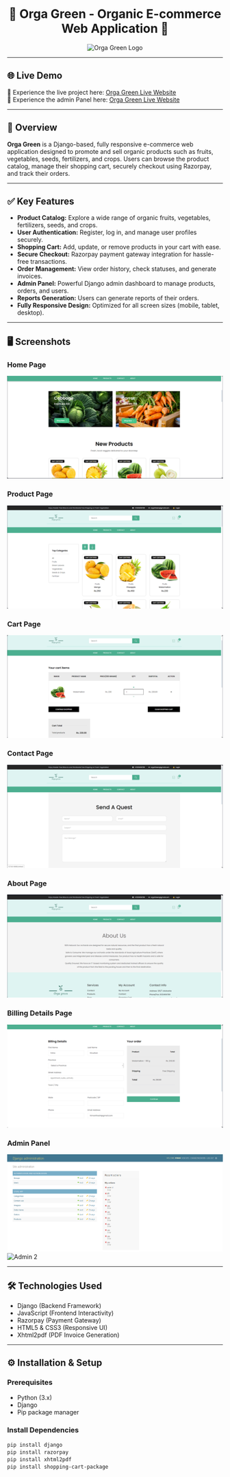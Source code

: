 <h1 align="center">🌿 Orga Green - Organic E-commerce Web Application 🌿</h1>

<p align="center">
    <img src="https://github.com/Jayakodi67/Orga-Green/blob/main/E_shop/static/assets/images/logo2/logo.png?raw=true" alt="Orga Green Logo" width="200">
</p>

---

## 🌐 Live Demo

🚀 Experience the live project here: [Orga Green Live Website](https://orga-green-ecommerce-vegetable-selling-ppn6.onrender.com/)<br>
🚀 Experience the admin Panel here: [Orga Green Live Website](https://orga-green-ecommerce-vegetable-selling-ppn6.onrender.com/admin)

---

## 📖 Overview

**Orga Green** is a Django-based, fully responsive e-commerce web application designed to promote and sell organic products such as fruits, vegetables, seeds, fertilizers, and crops. Users can browse the product catalog, manage their shopping cart, securely checkout using Razorpay, and track their orders.

---

## ✅ Key Features

- **Product Catalog:** Explore a wide range of organic fruits, vegetables, fertilizers, seeds, and crops.
- **User Authentication:** Register, log in, and manage user profiles securely.
- **Shopping Cart:** Add, update, or remove products in your cart with ease.
- **Secure Checkout:** Razorpay payment gateway integration for hassle-free transactions.
- **Order Management:** View order history, check statuses, and generate invoices.
- **Admin Panel:** Powerful Django admin dashboard to manage products, orders, and users.
- **Reports Generation:** Users can generate reports of their orders.
- **Fully Responsive Design:** Optimized for all screen sizes (mobile, tablet, desktop).

---

## 🖥️ Screenshots

### Home Page
![Home](https://github.com/HimanthaD4/Orga-Green-Ecommerce-vegetable-selling-Web-Application-python/blob/main/E_shop/static/assets/images/screenshots/home.png?raw=true)

### Product Page
![Product](https://github.com/HimanthaD4/Orga-Green-Ecommerce-vegetable-selling-Web-Application-python/blob/main/E_shop/static/assets/images/screenshots/product.png?raw=true)

### Cart Page
![Cart](https://github.com/HimanthaD4/Orga-Green-Ecommerce-vegetable-selling-Web-Application-python/blob/main/E_shop/static/assets/images/screenshots/cart.png?raw=true)

### Contact Page
![Contact](https://github.com/HimanthaD4/Orga-Green-Ecommerce-vegetable-selling-Web-Application-python/blob/main/E_shop/static/assets/images/screenshots/contact.png?raw=true)

### About Page
![About](https://github.com/HimanthaD4/Orga-Green-Ecommerce-vegetable-selling-Web-Application-python/blob/main/E_shop/static/assets/images/screenshots/about.png?raw=true)

### Billing Details Page
![Billing](https://github.com/HimanthaD4/Orga-Green-Ecommerce-vegetable-selling-Web-Application-python/blob/main/E_shop/static/assets/images/screenshots/bill.png?raw=true)

### Admin Panel
![Admin 1](https://github.com/HimanthaD4/Orga-Green-Ecommerce-vegetable-selling-Web-Application-python/blob/main/E_shop/static/assets/images/screenshots/admin.png?raw=true)
![Admin 2](https://github.com/HimanthaD4/Orga-Green-Ecommerce-vegetable-selling-Web-Application-python/blob/main/E_shop/static/assets/images/screenshots/admin2.png?raw=true)

---

## 🛠️ Technologies Used

- Django (Backend Framework)
- JavaScript (Frontend Interactivity)
- Razorpay (Payment Gateway)
- HTML5 & CSS3 (Responsive UI)
- Xhtml2pdf (PDF Invoice Generation)

---

## ⚙️ Installation & Setup

### Prerequisites

- Python (3.x)
- Django
- Pip package manager

### Install Dependencies

```bash
pip install django
pip install razorpay
pip install xhtml2pdf
pip install shopping-cart-package
